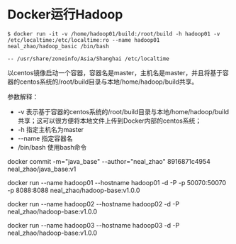 # Docker运行Hadoop

```text
$ docker run -it -v /home/hadoop01/build:/root/build -h hadoop01 -v /etc/localtime:/etc/localtime:ro --name hadoop01 neal_zhao/hadoop_basic /bin/bash

-- /usr/share/zoneinfo/Asia/Shanghai /etc/localtime
```

以centos镜像启动一个容器，容器名是master，主机名是master，并且将基于容器的centos系统的/root/build目录与本地/home/hadoop/build共享。

参数解释：

* -v 表示基于容器的centos系统的/root/build目录与本地/home/hadoop/build共享；这可以很方便将本地文件上传到Docker内部的centos系统； 
* -h 指定主机名为master 
* --name 指定容器名 
* /bin/bash 使用bash命令


docker commit -m="java_base" --author="neal_zhao" 8916871c4954 neal_zhao/java_base:v1

docker run --name hadoop01 --hostname hadoop01 -d -P -p 50070:50070 -p 8088:8088 neal_zhao/hadoop-base:v1.0.0

docker run --name hadoop02 --hostname hadoop02 -d -P neal_zhao/hadoop-base:v1.0.0

docker run --name hadoop03 --hostname hadoop03 -d -P neal_zhao/hadoop-base:v1.0.0